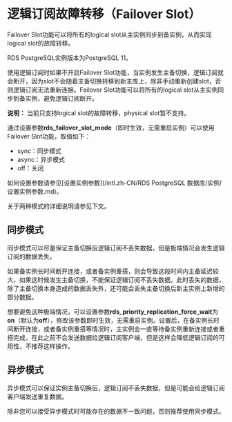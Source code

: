 # 逻辑订阅故障转移（Failover Slot）

Failover Slot功能可以将所有的logical slot从主实例同步到备实例，从而实现logical slot的故障转移。

RDS PostgreSQL实例版本为PostgreSQL 11。

使用逻辑订阅时如果不开启Failover Slot功能，当实例发生主备切换，逻辑订阅就会断开，因为slot不会随着主备切换转移到新主库上，除非手动重新创建slot，否则逻辑订阅无法重新连接。Failover Slot功能可以将所有的logical slot从主实例同步到备实例，避免逻辑订阅断开。

**说明：** 当前只支持logical slot的故障转移，physical slot暂不支持。

通过设置参数**rds\_failover\_slot\_mode**（即时生效，无需重启实例）可以使用Failover Slot功能，取值如下：

-   sync：同步模式
-   async：异步模式
-   off：关闭

如何设置参数请参见[设置实例参数](/intl.zh-CN/RDS PostgreSQL 数据库/实例/设置实例参数.md)。

关于两种模式的详细说明请参见下文。

## 同步模式

同步模式可以尽量保证主备切换后逻辑订阅不丢失数据，但是极端情况会发生逻辑订阅的数据丢失。

如果备实例长时间断开连接，或者备实例重搭，则会导致这段时间内主备延迟较大，如果这时候发生主备切换，不能保证逻辑订阅不丢失数据。此时丢失的数据，除了主备切换本身造成的数据丢失外，还可能会丢失主备切换后新主实例上新增的部分数据。

想要避免这种极端情况，可以设置参数**rds\_priority\_replication\_force\_wait**为**on**（默认为**off**），修改该参数即时生效，无需重启实例。设置后，在备实例长时间断开连接，或者备实例重搭等情况时，主实例会一直等待备实例重新连接或者重搭完成，在此之前不会发送数据给逻辑订阅客户端，但是这样会降低逻辑订阅的可用性，不推荐这样操作。

## 异步模式

异步模式可以保证实例主备切换后，逻辑订阅不丢失数据，但是可能会给逻辑订阅客户端发送重复数据。

除非您可以接受异步模式时可能存在的数据不一致问题，否则推荐使用同步模式。

